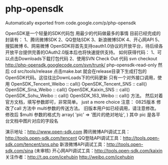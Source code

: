 # php-opensdk
Automatically exported from code.google.com/p/php-opensdk
 
OpenSDK是一个轻量的SDK代码包
用最少的代码做最多的事情
目前已经完成的封装有：
1、腾讯微博SDK
2、QQ登陆SDK
3、新浪微博SDK
4、开心网API
5、搜狐微博
6、网易微博
OpenSDK将首先支持oauth1.0协议的开放平台，待后续各开放平台提供完善的OAuth2.0版本后也将快速提供支持。
如何获得代码：
1、可以点击Downloads下载打包代码
2、使用SVN Check Out 代码
svn checkout http://php-opensdk.googlecode.com/svn/trunk/ php-opensdk-read-only
然后 cd src/tools/release
点击make.bat 就会在release目录下生成打包的OpenSDK代码。这往往比DownLoads下的代码更新
只有一个对外接口调用，使用
OpenSDK_Tencent_Weibo :: call()
OpenSDK_Tencent_SNS :: call()
OpenSDK_Sina_Weibo :: call()
OpenSDK_Kaixin_SNS :: call()
OpenSDK_Sohu_Weibo :: call()
OpenSDK_163_Weibo :: call()
方法。
然后对着官方文档，填写参数即可，非常简单。
just a more choice
注意：
0825版本 修改了call 方法中 multi参数的传送方法。 旧版本用户如已经调用，请注意修改。
修改后 $multi 参数的格式为
array(
'pic' => '图片的绝对地址',
) 其中 pic 是各平台文档中图片对应的字段名
 
演示地址：http://www.open-sdk.com
腾讯微博API调试工具：http://tools.open-sdk.com/tencent
QQ登陆API调试工具：http://tools.open-sdk.com/tencent/sns.php
新浪微博API调试工具：http://tools.open-sdk.com/sina (未审核)
开心网API调试工具：http://tools.open-sdk.com/kaixin
关注作者：http://t.qq.com/icehubin http://weibo.com/icehubin
